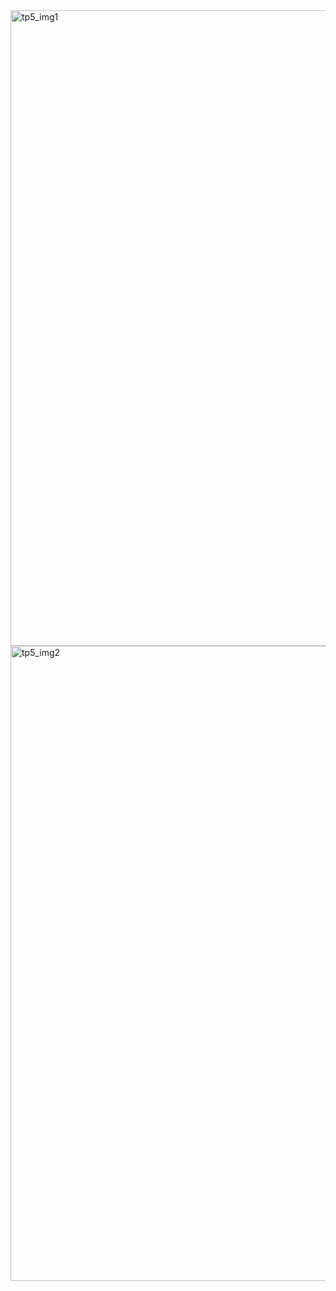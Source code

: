 <img width="1893" height="1017" alt="tp5_img1" src="https://github.com/user-attachments/assets/b47ad3fd-bdd5-43f2-96ba-c220e34dcf9d" />

<img width="1900" height="1016" alt="tp5_img2" src="https://github.com/user-attachments/assets/0c00c9b1-83f1-4f77-a889-e49c05d985ac" />
